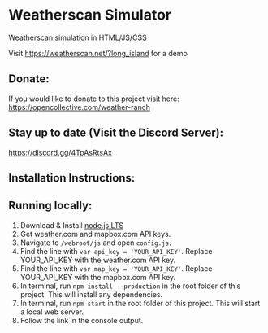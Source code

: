 # Weatherscan Simulator
Weatherscan simulation in HTML/JS/CSS

Visit https://weatherscan.net/?long_island for a demo

## Donate:
If you would like to donate to this project visit here:
https://opencollective.com/weather-ranch 

## Stay up to date (Visit the Discord Server):
https://discord.gg/4TpAsRtsAx

## Installation Instructions:

## Running locally:
1. Download & Install [node.js LTS](https://nodejs.org/en/)
2. Get weather.com and mapbox.com API keys.
3. Navigate to `/webroot/js` and open `config.js`.
4. Find the line with `var api_key = 'YOUR_API_KEY'`. Replace YOUR_API_KEY with the weather.com API key.
5. Find the line with `var map_key = 'YOUR_API_KEY'`. Replace YOUR_API_KEY with the mapbox.com API key.
6. In terminal, run `npm install --production` in the root folder of this project. This will install any dependencies.
7. In terminal, run `npm start` in the root folder of this project. This will start a local web server.
8. Follow the link in the console output.
